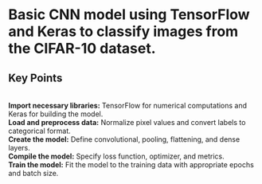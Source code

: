 <h1>Basic CNN model using TensorFlow and Keras to classify images from the CIFAR-10 dataset.</h1>

<h2>Key Points</h2></br>
<b>Import necessary libraries:</b> TensorFlow for numerical computations and Keras for building the model.</br>
<b>Load and preprocess data:</b> Normalize pixel values and convert labels to categorical format.</br>
<b>Create the model:</b> Define convolutional, pooling, flattening, and dense layers.</br>
<b>Compile the model:</b> Specify loss function, optimizer, and metrics.</br>
<b>Train the model:</b> Fit the model to the training data with appropriate epochs and batch size.
